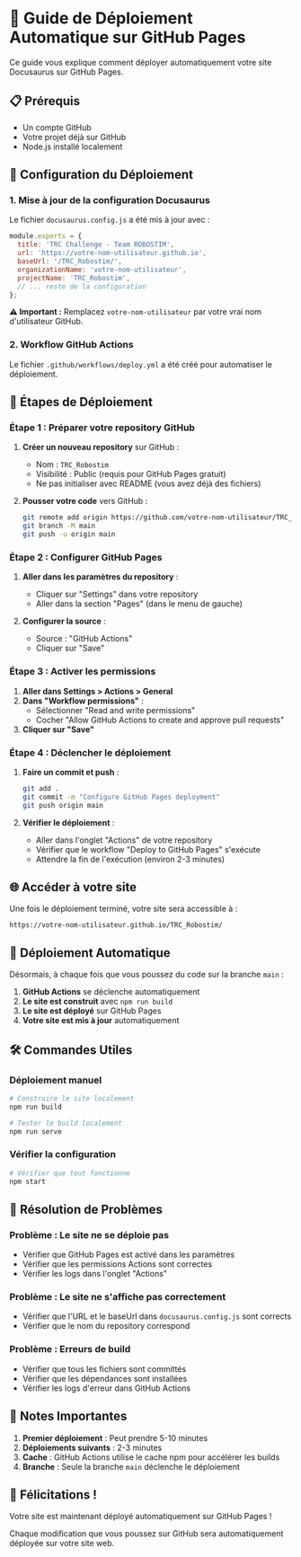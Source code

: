 # 🚀 Guide de Déploiement Automatique sur GitHub Pages

Ce guide vous explique comment déployer automatiquement votre site Docusaurus sur GitHub Pages.

## 📋 Prérequis

- Un compte GitHub
- Votre projet déjà sur GitHub
- Node.js installé localement

## 🔧 Configuration du Déploiement

### 1. Mise à jour de la configuration Docusaurus

Le fichier `docusaurus.config.js` a été mis à jour avec :

```javascript
module.exports = {
  title: 'TRC Challenge - Team ROBOSTIM',
  url: 'https://votre-nom-utilisateur.github.io',
  baseUrl: '/TRC_Robostim/',
  organizationName: 'votre-nom-utilisateur',
  projectName: 'TRC_Robostim',
  // ... reste de la configuration
};
```

**⚠️ Important :** Remplacez `votre-nom-utilisateur` par votre vrai nom d'utilisateur GitHub.

### 2. Workflow GitHub Actions

Le fichier `.github/workflows/deploy.yml` a été créé pour automatiser le déploiement.

## 🚀 Étapes de Déploiement

### Étape 1 : Préparer votre repository GitHub

1. **Créer un nouveau repository** sur GitHub :
   - Nom : `TRC_Robostim`
   - Visibilité : Public (requis pour GitHub Pages gratuit)
   - Ne pas initialiser avec README (vous avez déjà des fichiers)

2. **Pousser votre code** vers GitHub :
   ```bash
   git remote add origin https://github.com/votre-nom-utilisateur/TRC_Robostim.git
   git branch -M main
   git push -u origin main
   ```

### Étape 2 : Configurer GitHub Pages

1. **Aller dans les paramètres du repository** :
   - Cliquer sur "Settings" dans votre repository
   - Aller dans la section "Pages" (dans le menu de gauche)

2. **Configurer la source** :
   - Source : "GitHub Actions"
   - Cliquer sur "Save"

### Étape 3 : Activer les permissions

1. **Aller dans Settings > Actions > General**
2. **Dans "Workflow permissions"** :
   - Sélectionner "Read and write permissions"
   - Cocher "Allow GitHub Actions to create and approve pull requests"
3. **Cliquer sur "Save"**

### Étape 4 : Déclencher le déploiement

1. **Faire un commit et push** :
   ```bash
   git add .
   git commit -m "Configure GitHub Pages deployment"
   git push origin main
   ```

2. **Vérifier le déploiement** :
   - Aller dans l'onglet "Actions" de votre repository
   - Vérifier que le workflow "Deploy to GitHub Pages" s'exécute
   - Attendre la fin de l'exécution (environ 2-3 minutes)

## 🌐 Accéder à votre site

Une fois le déploiement terminé, votre site sera accessible à :
```
https://votre-nom-utilisateur.github.io/TRC_Robostim/
```

## 🔄 Déploiement Automatique

Désormais, à chaque fois que vous poussez du code sur la branche `main` :

1. **GitHub Actions** se déclenche automatiquement
2. **Le site est construit** avec `npm run build`
3. **Le site est déployé** sur GitHub Pages
4. **Votre site est mis à jour** automatiquement

## 🛠️ Commandes Utiles

### Déploiement manuel
```bash
# Construire le site localement
npm run build

# Tester le build localement
npm run serve
```

### Vérifier la configuration
```bash
# Vérifier que tout fonctionne
npm start
```

## 🐛 Résolution de Problèmes

### Problème : Le site ne se déploie pas
- Vérifier que GitHub Pages est activé dans les paramètres
- Vérifier que les permissions Actions sont correctes
- Vérifier les logs dans l'onglet "Actions"

### Problème : Le site ne s'affiche pas correctement
- Vérifier que l'URL et le baseUrl dans `docusaurus.config.js` sont corrects
- Vérifier que le nom du repository correspond

### Problème : Erreurs de build
- Vérifier que tous les fichiers sont committés
- Vérifier que les dépendances sont installées
- Vérifier les logs d'erreur dans GitHub Actions

## 📝 Notes Importantes

1. **Premier déploiement** : Peut prendre 5-10 minutes
2. **Déploiements suivants** : 2-3 minutes
3. **Cache** : GitHub Actions utilise le cache npm pour accélérer les builds
4. **Branche** : Seule la branche `main` déclenche le déploiement

## 🎉 Félicitations !

Votre site est maintenant déployé automatiquement sur GitHub Pages ! 

Chaque modification que vous poussez sur GitHub sera automatiquement déployée sur votre site web.
